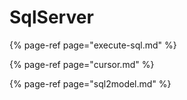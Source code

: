 # SqlServer

{% page-ref page="execute-sql.md" %}

{% page-ref page="cursor.md" %}

{% page-ref page="sql2model.md" %}
